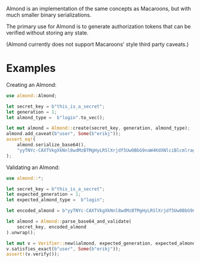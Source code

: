 Almond is an implementation of the same concepts as Macaroons, but with
much smaller binary serializations.

The primary use for Almond is to generate authorization tokens that can be
verified without storing any state.

(Almond currently does not support Macaroons' style third party caveats.)

# Examples

Creating an Almond:

```rust
use almond::Almond;

let secret_key = b"this_is_a_secret";
let generation = 1;
let almond_type =  b"login".to_vec();

let mut almond = Almond::create(secret_key, generation, almond_type);
almond.add_caveat(b"user", Some(b"erikj"));
assert_eq!(
    almond.serialize_base64(),
    "yyTNYc-CAXTVkgXkNnl8wdMzBTMgHyLRSlXrjdf5Uw0BbG9naW4KdXNlciBlcmlrag"
);
```

Validating an Almond:

```rust
use almond::*;

let secret_key = b"this_is_a_secret";
let expected_generation = 1;
let expected_almond_type =  b"login";

let encoded_almond = b"yyTNYc-CAXTVkgXkNnl8wdMzBTMgHyLRSlXrjdf5Uw0BbG9naW4KdXNlciBlcmlrag";

let almond = Almond::parse_base64_and_validate(
    secret_key, encoded_almond
).unwrap();

let mut v = Verifier::new(&almond, expected_generation, expected_almond_type);
v.satisfies_exact(b"user", Some(b"erikj"));
assert!(v.verify());
 ```

